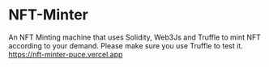# NFT-Minter
An NFT Minting machine that uses Solidity, Web3Js and Truffle to mint NFT according to your demand. Please make sure you use Truffle to test it.
https://nft-minter-puce.vercel.app

